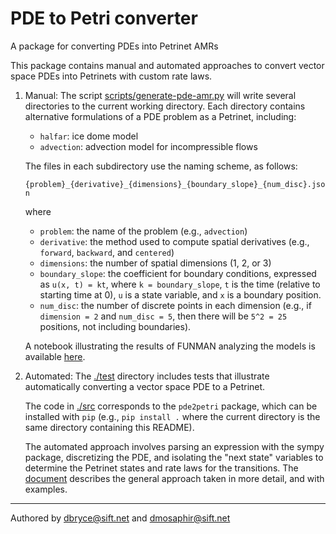 # PDE to Petri converter
A package for converting PDEs into Petrinet AMRs

This package contains manual and automated approaches to convert vector space PDEs into Petrinets with custom rate laws.

1) Manual: The script [scripts/generate-pde-amr.py](scripts/generate-pde-amr.py) will write several directories to the current working directory.  Each directory contains alternative formulations of a PDE problem as a Petrinet, including:
    - `halfar`: ice dome model 
    - `advection`: advection model for incompressible flows 

    The files in each subdirectory use the naming scheme, as follows:

    `{problem}_{derivative}_{dimensions}_{boundary_slope}_{num_disc}.json`

    where 

    - `problem`: the name of the problem (e.g., `advection`)
    - `derivative`: the method used to compute spatial derivatives (e.g., `forward`, `backward`, and `centered`)
    - `dimensions`: the number of spatial dimensions (1, 2, or 3)
    - `boundary_slope`: the coefficient for boundary conditions, expressed as `u(x, t) = kt`, where `k = boundary_slope`, `t` is the time (relative to starting time at 0), `u` is a state variable, and `x` is a boundary position.
    - `num_disc`: the number of discrete points in each dimension (e.g., if `dimension = 2` and `num_disc = 5`, then there will be `5^2 = 25` positions, not including boundaries).
    
    A notebook illustrating the results of FUNMAN analyzing the models is available [here](https://github.com/siftech/funman/blob/pde-amr-examples/notebooks/pde_as_petrinet.ipynb).

2) Automated: The [./test](./test) directory includes tests that illustrate automatically converting a vector space PDE to a Petrinet.  

    The code in [./src](./src) corresponds to the `pde2petri` package, which can be installed with `pip` (e.g., `pip install .` where the current directory is the same directory containing this README).  

    The automated approach involves parsing an expression with the sympy package, discretizing the PDE, and isolating the "next state" variables to determine the Petrinet states and rate laws for the transitions.  The [document](./doc/discretization/main.pdf) describes the general approach taken in more detail, and with examples.

---
Authored by dbryce@sift.net and dmosaphir@sift.net